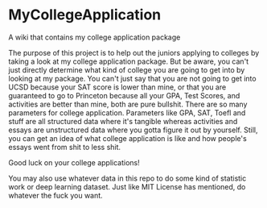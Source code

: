 # MyCollegeApplication
 A wiki that contains my college application package

The purpose of this project is to help out the juniors applying to colleges by taking a look at my college application package. But be aware, you can't just directly determine what kind of college you are going to get into by looking at my package. You can't just say that you are not going to get into UCSD because your SAT score is lower than mine, or that you are guaranteed to go to Princeton because all your GPA, Test Scores, and activities are better than mine, both are pure bullshit. There are so many parameters for college application. Parameters like GPA, SAT, Toefl and stuff are all structured data where it's tangible whereas activities and essays are unstructured data where you gotta figure it out by yourself. Still, you can get an idea of what college application is like and how people's essays went from shit to less shit. 

Good luck on your college applications!

You may also use whatever data in this repo to do some kind of statistic work or deep learning dataset. Just like MIT License has mentioned, do whatever the fuck you want. 

